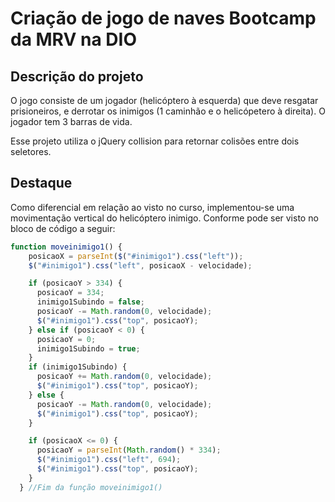 # Criação de jogo de naves Bootcamp da MRV na DIO
## Descrição do projeto
O jogo consiste de um jogador (helicóptero à esquerda) que deve resgatar prisioneiros, e derrotar os inimigos (1 caminhão e o helicópetero à direita). O jogador tem 3 barras de vida.

Esse projeto utiliza o jQuery collision para retornar colisões entre dois seletores.


## Destaque
Como diferencial em relação ao visto no curso, implementou-se uma movimentação vertical do helicóptero inimigo. Conforme pode ser visto no bloco de código a seguir:
```javascript
function moveinimigo1() {
    posicaoX = parseInt($("#inimigo1").css("left"));
    $("#inimigo1").css("left", posicaoX - velocidade);

    if (posicaoY > 334) {
      posicaoY = 334;
      inimigo1Subindo = false;
      posicaoY -= Math.random(0, velocidade);
      $("#inimigo1").css("top", posicaoY);
    } else if (posicaoY < 0) {
      posicaoY = 0;
      inimigo1Subindo = true;
    }
    if (inimigo1Subindo) {
      posicaoY += Math.random(0, velocidade);
      $("#inimigo1").css("top", posicaoY);
    } else {
      posicaoY -= Math.random(0, velocidade);
      $("#inimigo1").css("top", posicaoY);
    }

    if (posicaoX <= 0) {
      posicaoY = parseInt(Math.random() * 334);
      $("#inimigo1").css("left", 694);
      $("#inimigo1").css("top", posicaoY);
    }
  } //Fim da função moveinimigo1()
```